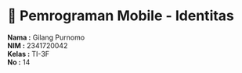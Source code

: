 # 📱 Pemrograman Mobile - Identitas

**Nama   :** Gilang Purnomo  
**NIM    :** 2341720042  
**Kelas  :** TI-3F  
**No     :** 14
